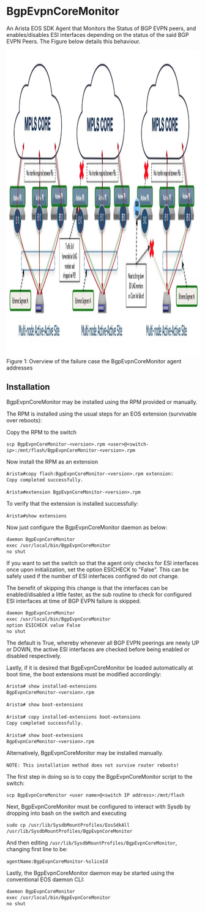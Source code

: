 # BgpEvpnCoreMonitor
An Arista EOS SDK Agent that Monitors the Status of BGP EVPN peers, and enables/disables ESI interfaces depending on the status of the said BGP EVPN Peers.  The Figure below details this behaviour.

<img src="BgpEvpnCoreMonitor-Overview.jpg" alt="Drawing"  height="800" width="600">
Figure 1: Overview of the failure case the BgpEvpnCoreMonitor agent addresses


## Installation
BgpEvpnCoreMonitor may be installed using the RPM provided or manually.

The RPM is installed using the usual steps for an EOS extension (survivable over reboots):

Copy the RPM to the switch

```
scp BgpEvpnCoreMonitor-<version>.rpm <user>@<switch-ip>:/mnt/flash/BgpEvpnCoreMonitor-<version>.rpm
```

Now install the RPM as an extension

```
Arista#copy flash:BgpEvpnCoreMonitor-<version>.rpm extension:
Copy completed successfully.

Arista#extension BgpEvpnCoreMonitor-<version>.rpm 
```
To verify that the extension is installed successfully: 

```Arista#show extensions```

Now just configure the BgpEvpnCoreMonitor daemon as below:

```
daemon BgpEvpnCoreMonitor
exec /usr/local/bin/BgpEvpnCoreMonitor
no shut
```
If you want to set the switch so that the agent only checks for ESI interfaces once upon initialization, set the option ESICHECK to "False".  This can be safely used if the number of ESI interfaces configred do not change.   

The benefit of skipping this change is that the interfaces can be enabled/disabled a little faster, as the sub routine to check for configured ESI interfaces at time of BGP EVPN failure is skipped.

```
daemon BgpEvpnCoreMonitor
exec /usr/local/bin/BgpEvpnCoreMonitor
option ESICHECK value False
no shut
```

The default is True, whereby whenever all BGP EVPN peerings are newly UP or DOWN, the active ESI interfaces are checked before being enabled or disabled respectively.

Lastly, if it is desired that BgpEvpnCoreMonitor be loaded automatically at boot time, the boot extensions must be modified accordingly:

```
Arista# show installed-extensions
BgpEvpnCoreMonitor-<version>.rpm 

Arista# show boot-extensions

Arista# copy installed-extensions boot-extensions
Copy completed successfully.

Arista# show boot-extensions
BgpEvpnCoreMonitor-<version>.rpm 
```


Alternatively, BgpEvpnCoreMonitor may be installed manually.  

```NOTE: This installation method does not survive router reboots!```

The first step in doing so is to copy the BgpEvpnCoreMonitor script to the switch:

```
scp BgpEvpnCoreMonitor <user name>@<switch IP address>:/mnt/flash
```
Next, BgpEvpnCoreMonitor must be configured to interact with Sysdb by dropping into bash on the switch and executing	

```
sudo cp /usr/lib/SysdbMountProfiles/EosSdkAll /usr/lib/SysdbMountProfiles/BgpEvpnCoreMonitor
```
And then editing ```/usr/lib/SysdbMountProfiles/BgpEvpnCoreMonitor```, changing first line to be:

```agentName:BgpEvpnCoreMonitor-%sliceId```

Lastly, the BgpEvpnCoreMonitor daemon may be started using the conventional EOS daemon CLI:

```
daemon BgpEvpnCoreMonitor
exec /usr/local/bin/BgpEvpnCoreMonitor
no shut
```
